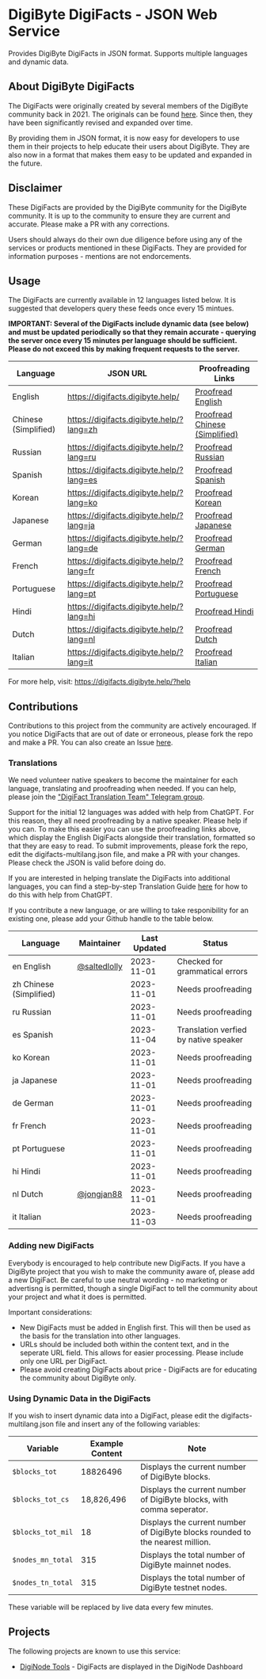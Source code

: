 # DigiByte DigiFacts - JSON Web Service
Provides DigiByte DigiFacts in JSON format. Supports multiple languages and dynamic data.

## About DigiByte DigiFacts

The DigiFacts were originally created by several members of the DigiByte community back in 2021. The originals can be found [here](https://github.com/DigiByte-Core/DigiFacts). Since then, they have been significantly revised and expanded over time.

By providing them in JSON format, it is now easy for developers to use them in their projects to help educate their users about DigiByte. They are also now in a format that makes them easy to be updated and expanded in the future.

## Disclaimer

These DigiFacts are provided by the DigiByte community for the DigiByte community. It is up to the community to ensure they are current and accurate. Please make a PR with any corrections.

Users should always do their own due diligence before using any of the services or products mentioned in these DigiFacts. They are provided for information purposes - mentions are not endorcements.

## Usage

The DigiFacts are currently available in 12 languages listed below. It is suggested that developers query these feeds once every 15 mintues.

**IMPORTANT: Several of the DigiFacts include dynamic data (see below) and must be updated periodically so that they remain accurate - querying the server once every 15 minutes per language should be sufficient. Please do not exceed this by making frequent requests to the server.**

| Language               | JSON URL                                             | Proofreading Links
|------------------------|------------------------------------------------------|----------------------------------------------------|
| English                | https://digifacts.digibyte.help/                     | <a href="https://digifacts.digibyte.help/?proofread">Proofread English</a>       |
| Chinese (Simplified)   | https://digifacts.digibyte.help/?lang=zh              | <a href="https://digifacts.digibyte.help/?lang=zh&proofread">Proofread Chinese (Simplified)</a>       |
| Russian                | https://digifacts.digibyte.help/?lang=ru              | <a href="https://digifacts.digibyte.help/?lang=ru&proofread">Proofread Russian</a>       |
| Spanish                | https://digifacts.digibyte.help/?lang=es              | <a href="https://digifacts.digibyte.help/?lang=es&proofread">Proofread Spanish</a>       |
| Korean                 | https://digifacts.digibyte.help/?lang=ko              | <a href="https://digifacts.digibyte.help/?lang=ko&proofread">Proofread Korean</a>       |
| Japanese               | https://digifacts.digibyte.help/?lang=ja              | <a href="https://digifacts.digibyte.help/?lang=ja&proofread">Proofread Japanese</a>       |
| German                 | https://digifacts.digibyte.help/?lang=de              | <a href="https://digifacts.digibyte.help/?lang=de&proofread">Proofread German</a>       |
| French                 | https://digifacts.digibyte.help/?lang=fr              | <a href="https://digifacts.digibyte.help/?lang=fr&proofread">Proofread French</a>       |
| Portuguese             | https://digifacts.digibyte.help/?lang=pt              | <a href="https://digifacts.digibyte.help/?lang=pt&proofread">Proofread Portuguese</a>       |
| Hindi                  | https://digifacts.digibyte.help/?lang=hi              | <a href="https://digifacts.digibyte.help/?lang=hi&proofread">Proofread Hindi</a>       |
| Dutch                  | https://digifacts.digibyte.help/?lang=nl              | <a href="https://digifacts.digibyte.help/?lang=nl&proofread">Proofread Dutch</a>       |
| Italian                | https://digifacts.digibyte.help/?lang=it              | <a href="https://digifacts.digibyte.help/?lang=it&proofread">Proofread Italian</a>       | 

For more help, visit: https://digifacts.digibyte.help/?help

## Contributions

Contributions to this project from the community are actively encouraged. If you notice DigiFacts that are out of date or erroneous, please fork the repo and make a PR. You can also create an Issue [here](https://github.com/saltedlolly/DigiByte-DigiFacts-JSON/issues). 

### Translations

We need volunteer native speakers to become the maintainer for each language, translating and proofreading when needed. If you can help, please join the ["DigiFact Translation Team" Telegram group](https://t.me/DigiByteDigiFacts).

Support for the initial 12 languages was added with help from ChatGPT. For this reason, they all need proofreading by a native speaker. Please help if you can. To make this easier you can use the proofreading links above, which display the English DigiFacts alongside their translation, formatted so that they are easy to read. To submit improvements, please fork the repo, edit the digifacts-multilang.json file, and make a PR with your changes. Please check the JSON is valid before doing do.

If you are interested in helping translate the DigiFacts into additional languages, you can find a step-by-step Translation Guide [here](translation-guide.md) for how to do this with help from ChatGPT.

If you contribute a new language, or are willing to take responibility for an existing one, please add your Github handle to the table below.

| Language                 | Maintainer                                       | Last Updated | Status                                              |
|--------------------------|--------------------------------------------------|--------------|-----------------------------------------------------|
| en English               | [@saltedlolly](https://github.com/saltedlolly)   | 2023-11-01   | Checked for grammatical errors                      |
| zh Chinese (Simplified)  |                                                  | 2023-11-01   | Needs proofreading                                  | 
| ru Russian               |                                                  | 2023-11-01   | Needs proofreading                                  | 
| es Spanish               |                                                  | 2023-11-04   | Translation verfied by native speaker               | 
| ko Korean                |                                                  | 2023-11-01   | Needs proofreading                                  | 
| ja Japanese              |                                                  | 2023-11-01   | Needs proofreading                                  | 
| de German                |                                                  | 2023-11-01   | Needs proofreading                                  |  
| fr French                |                                                  | 2023-11-01   | Needs proofreading                                  | 
| pt Portuguese            |                                                  | 2023-11-01   | Needs proofreading                                  | 
| hi Hindi                 |                                                  | 2023-11-01   | Needs proofreading                                  | 
| nl Dutch                 | [@jongjan88](https://github.com/jongjan88)       | 2023-11-01   | Needs proofreading                                  | 
| it Italian               |                                                  | 2023-11-03   | Needs proofreading                                  | 

### Adding new DigiFacts

Everybody is encouraged to help contribute new DigiFacts. If you have a DigiByte project that you wish to make the community aware of, please add a new DigiFact. Be careful to use neutral wording - no marketing or advertisng is permitted, though a single DigiFact to tell the community about your project and what it does is permitted.

Important considerations:
- New DigiFacts must be added in English first. This will then be used as the basis for the translation into other languages.
- URLs should be included both within the content text, and in the seperate URL field. This allows for easier processing. Please include only one URL per DigiFact.
- Please avoid creating DigiFacts about price - DigiFacts are for educating the community about DigiByte only.

### Using Dynamic Data in the DigiFacts

If you wish to insert dynamic data into a DigiFact, please edit the digifacts-multilang.json file and insert any of the following variables:

| Variable               | Example Content | Note                                                |
|------------------------|-----------------|-----------------------------------------------------|
| ```$blocks_tot```      | 18826496        | Displays the current number of DigiByte blocks.  |
| ```$blocks_tot_cs```   | 18,826,496      | Displays the current number of DigiByte blocks, with comma seperator. | 
| ```$blocks_tot_mil```  | 18              | Displays the current number of DigiByte blocks rounded to the nearest million. |
| ```$nodes_mn_total```  | 315             | Displays the total number of DigiByte mainnet nodes. |
| ```$nodes_tn_total```  | 315             | Displays the total number of DigiByte testnet nodes. |

These variable will be replaced by live data every few minutes.

## Projects

The following projects are known to use this service:

- [DigiNode Tools](https://github.com/saltedlolly/diginode-tools) - DigiFacts are displayed in the DigiNode Dashboard

